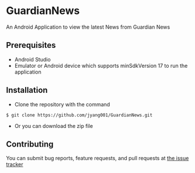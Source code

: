 # GuardianNews
An Android Application to view the latest News from Guardian News

## Prerequisites
* Android Studio
* Emulator or Android device which supports minSdkVersion 17 to run the application

## Installation
* Clone the repository with the command
```
$ git clone https://github.com/jyang001/GuardianNews.git
```
* Or you can download the zip file

## Contributing
You can submit bug reports, feature requests, and pull requests at [the issue tracker](https://github.com/jyang001/GuardianNews/issues)
